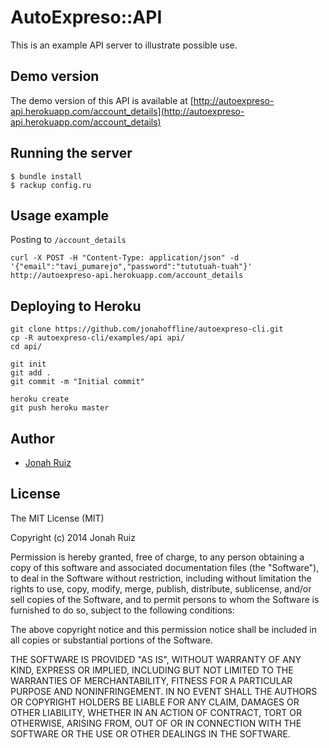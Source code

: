 # AutoExpreso::API

This is an example API server to illustrate possible use.

## Demo version
The demo version of this API is available at [http://autoexpreso-api.herokuapp.com/account_details](http://autoexpreso-api.herokuapp.com/account_details)


## Running the server

```console
$ bundle install
$ rackup config.ru
```


## Usage example

Posting to `/account_details`

`curl -X POST -H "Content-Type: application/json" -d '{"email":"tavi_pumarejo","password":"tututuah-tuah"}' http://autoexpreso-api.herokuapp.com/account_details`


## Deploying to Heroku

```console
git clone https://github.com/jonahoffline/autoexpreso-cli.git
cp -R autoexpreso-cli/examples/api api/
cd api/

git init
git add .
git commit -m "Initial commit"

heroku create
git push heroku master
```

## Author
* [Jonah Ruiz](http://www.pixelhipsters.com)


## License
The MIT License (MIT)

Copyright (c) 2014 Jonah Ruiz

Permission is hereby granted, free of charge, to any person obtaining a copy of
this software and associated documentation files (the "Software"), to deal in
the Software without restriction, including without limitation the rights to
use, copy, modify, merge, publish, distribute, sublicense, and/or sell copies of
the Software, and to permit persons to whom the Software is furnished to do so,
subject to the following conditions:

The above copyright notice and this permission notice shall be included in all
copies or substantial portions of the Software.

THE SOFTWARE IS PROVIDED "AS IS", WITHOUT WARRANTY OF ANY KIND, EXPRESS OR
IMPLIED, INCLUDING BUT NOT LIMITED TO THE WARRANTIES OF MERCHANTABILITY, FITNESS
FOR A PARTICULAR PURPOSE AND NONINFRINGEMENT. IN NO EVENT SHALL THE AUTHORS OR
COPYRIGHT HOLDERS BE LIABLE FOR ANY CLAIM, DAMAGES OR OTHER LIABILITY, WHETHER
IN AN ACTION OF CONTRACT, TORT OR OTHERWISE, ARISING FROM, OUT OF OR IN
CONNECTION WITH THE SOFTWARE OR THE USE OR OTHER DEALINGS IN THE SOFTWARE.
